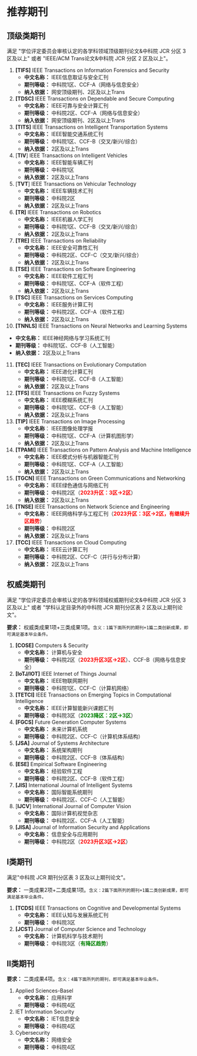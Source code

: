 # 推荐期刊

## 顶级类期刊

满足 "学位评定委员会审核认定的各学科领域顶级期刊论文&中科院 JCR 分区 3 区及以上" 或者 "IEEE/ACM Trans论文&中科院 JCR 分区 2 区及以上"。

1. **[TIFS]** IEEE Transactions on Information Forensics and Security
   - **中文名称：** IEEE信息取证与安全汇刊
   - **期刊等级：** 中科院1区、CCF-A（网络与信息安全）
   - **纳入依据：** 网安顶级期刊、2区及以上Trans
2. **[TDSC]** IEEE Transactions on Dependable and Secure Computing
   - **中文名称：** IEEE可靠与安全计算汇刊
   - **期刊等级：** 中科院2区、CCF-A（网络与信息安全）
   - **纳入依据：** 网安顶级期刊、2区及以上Trans
3. **[TITS]** IEEE Transactions on Intelligent Transportation Systems
   - **中文名称：** IEEE智能交通系统汇刊
   - **期刊等级：** 中科院1区、CCF-B（交叉/新兴/综合）
   - **纳入依据：** 2区及以上Trans
4. [**TIV**] IEEE Transactions on Intelligent Vehicles
   - **中文名称：** IEEE智能车辆汇刊
   - **期刊等级：** 中科院1区
   - **纳入依据：** 2区及以上Trans
5. [**TVT**] IEEE Transactions on Vehicular Technology
   - **中文名称：** IEEE车辆技术汇刊
   - **期刊等级：** 中科院2区
   - **纳入依据：** 2区及以上Trans
6. **[TR]** IEEE Transactions on Robotics
   - **中文名称：** IEEE机器人学汇刊
   - **期刊等级：** 中科院1区、CCF-B（交叉/新兴/综合）
   - **纳入依据：** 2区及以上Trans
7. **[TRE]** IEEE Transactions on Reliability
   - **中文名称：** IEEE安全可靠性汇刊
   - **期刊等级：** 中科院2区、CCF-C（交叉/新兴/综合）
   - **纳入依据：** 2区及以上Trans
8. **[TSE]** IEEE Transactions on Software Engineering
   - **中文名称：** IEEE软件工程汇刊
   - **期刊等级：** 中科院1区、CCF-A（软件工程）
   - **纳入依据：** 2区及以上Trans
9. **[TSC]** IEEE Transactions on Services Computing
   - **中文名称：** IEEE服务计算汇刊
   - **期刊等级：** 中科院2区、CCF-A（软件工程）
   - **纳入依据：** 2区及以上Trans
10. **[TNNLS]** IEEE Transactions on Neural Networks and Learning Systems
   - **中文名称：** IEEE神经网络与学习系统汇刊
   - **期刊等级：** 中科院1区、CCF-B（人工智能）
   - **纳入依据：** 2区及以上Trans
11. **[TEC]** IEEE Transactions on Evolutionary Computation
    - **中文名称：** IEEE进化计算汇刊
    - **期刊等级：** 中科院1区、CCF-B（人工智能）
    - **纳入依据：** 2区及以上Trans
12. **[TFS]** IEEE Transactions on Fuzzy Systems
    - **中文名称：** IEEE模糊系统汇刊
    - **期刊等级：** 中科院1区、CCF-B（人工智能）
    - **纳入依据：** 2区及以上Trans
13. **[TIP]** IEEE Transactions on Image Processing
    - **中文名称**： IEEE图像处理学报
    - **期刊等级：** 中科院1区、CCF-A（计算机图形学）
    - **纳入依据：** 2区及以上Trans
14. **[TPAMI]** IEEE Transactions on Pattern Analysis and Machine Intelligence
    - **中文名称：** IEEE模式分析与机器智能汇刊
    - **期刊等级：** 中科院1区、CCF-A（人工智能）
    - **纳入依据：** 2区及以上Trans
15. **[TGCN]** IEEE Transactions on Green Communications and Networking
    - **中文名称：** IEEE绿色通信与网络汇刊
    - **期刊等级：** 中科院2区（<font color="red">**2023升区：3区->2区**</font>）
    - **纳入依据：** 2区及以上Trans
16. **[TNSE]** IEEE Transactions on Network Science and Engineering
    - **中文名称：** IEEE网络科学与工程汇刊（<font color="red">**2023升区：3区->2区，有继续升区趋势**</font>）
    - **期刊等级：** 中科院2区
    - **纳入依据：** 2区及以上Trans
17. **[TCC]** IEEE Transactions on Cloud Computing
    - **中文名称：** IEEE云计算汇刊
    - **期刊等级：** 中科院2区、CCF-C（并行与分布计算）
    - **纳入依据：** 2区及以上Trans

## 权威类期刊

满足 "学位评定委员会审核认定的各学科领域权威期刊论文&中科院 JCR 分区 3 区及以上" 或者 "学科认定目录外的中科院 JCR 期刊分区表 2 区及以上期刊论文"。

**要求：** 权威类成果1项+三类成果1项。`含义：1篇下面所列的期刊+1篇二类创新成果，即可满足基本毕业条件。`

1. **[COSE]** Computers & Security
   - **中文名称：** 计算机与安全
   - **期刊等级：** 中科院2区（<font color="red">**2023升区3区->2区**</font>）、CCF-B（网络与信息安全）
2. **[IoTJ/IOT]** IEEE Internet of Things Journal
   - **中文名称：** IEEE物联网期刊
   - **期刊等级：** 中科院1区、CCF-C（计算机网络）
3. **[TETCI]** IEEE Transactions on Emerging Topics in Computational Intelligence
   - **中文名称：** IEEE计算智能新兴课题汇刊
   - **期刊等级：** 中科院3区（<font color="green">**2023降区：2区->3区**</font>）
4. **[FGCS]** Future Generation Computer Systems
   - **中文名称：** 未来计算机系统
   - **期刊等级：** 中科院2区、CCF-C（计算机体系结构）
5. **[JSA]** Journal of Systems Architecture
   - **中文名称：** 系统架构期刊
   - **期刊等级：** 中科院2区、CCF-B（体系结构）
6. **[ESE]** Empirical Software Engineering
   - **中文名称：** 经验软件工程
   - **期刊等级：** 中科院2区、CCF-B（软件工程）
7. **[JIS]** International Journal of Intelligent Systems
   - **中文名称：** 国际智能系统期刊
   - **期刊等级：** 中科院2区、CCF-C（人工智能）
8. [**IJCV**] International Journal of Computer Vision
   - **中文名称：** 国际计算机视觉杂志
   - **期刊等级：** 中科院2区、CCF-A（人工智能）
9. **[JISA]** Journal of Information Security and Applications
   - **中文名称：** 信息安全与应用期刊
   - **期刊等级：** 中科院2区（<font color="red">**2023升区3区->2区**</font>）

## Ⅰ类期刊

满足"中科院 JCR 期刊分区表 3 区及以上期刊论文"。

**要求：** 一类成果2项+二类成果1项。`含义：2篇下面所列的期刊+1篇二类创新成果，即可满足基本毕业条件。`

1. **[TCDS]** IEEE Transactions on Cognitive and Developmental Systems
   - **中文名称：** IEEE认知与发展系统汇刊
   - **期刊等级：** 中科院3区
2. **[JCST]** Journal of Computer Science and Technology
   - **中文名称：** 计算机科学与技术期刊
   - **期刊等级：** 中科院3区（<font color="green">**有降区趋势**</font>）

## Ⅱ类期刊

**要求：** 二类成果4项。`含义：4篇下面所列的期刊，即可满足基本毕业条件。`

1. Applied Sciences-Basel
   - **中文名称：** 应用科学
   - **期刊等级：** 中科院4区
2. IET Information Security
   - **中文名称：** IET信息安全
   - **期刊等级：** 中科院4区
3. Cybersecurity
   - **中文名称：** 网络安全
   - **期刊等级：** 中科院4区

